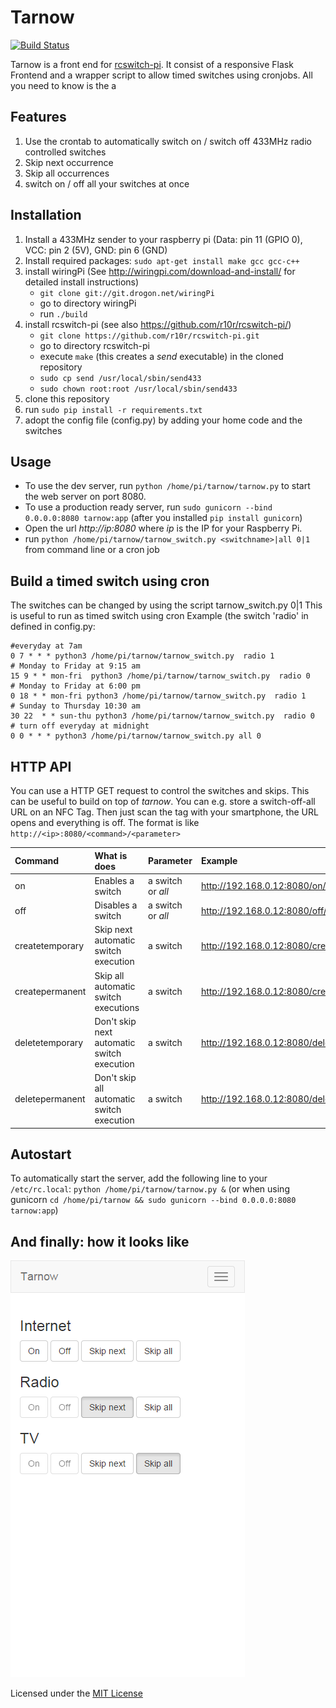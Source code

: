Tarnow
======
[![Build Status](https://travis-ci.org/steffenschroeder/tarnow.svg?branch=master)](https://travis-ci.org/steffenschroeder/tarnow)

Tarnow is a front end for [rcswitch-pi](https://github.com/r10r/rcswitch-pi/). It consist of a responsive Flask Frontend and a wrapper 
script to allow timed switches using cronjobs. All you need to know is the a  


## Features
1. Use the crontab to automatically switch on / switch off 433MHz radio controlled switches
2. Skip next occurrence 
3. Skip all occurrences
4. switch on / off all your switches at once

## Installation
1. Install a 433MHz sender to your raspberry pi (Data: pin 11 (GPIO 0), VCC: pin 2 (5V), GND: pin 6 (GND)
2. Install required packages: ``sudo apt-get install make gcc gcc-c++``
3. install wiringPi (See http://wiringpi.com/download-and-install/ for detailed install instructions)
    * ``git clone git://git.drogon.net/wiringPi``
    * go to directory wiringPi
    * run `./build`
 4. install rcswitch-pi (see also https://github.com/r10r/rcswitch-pi/)
    * ``git clone https://github.com/r10r/rcswitch-pi.git``
    * go to directory rcswitch-pi
    * execute ``make`` (this creates a _send_ executable) in the cloned repository
    * ``sudo cp send /usr/local/sbin/send433``
    * ``sudo chown root:root /usr/local/sbin/send433``
5. clone this repository 
6. run ``sudo pip install -r requirements.txt``      
7. adopt the config file (config.py) by adding your home code and the switches

## Usage
- To use the dev server, run ``python /home/pi/tarnow/tarnow.py`` to start the web server on port 8080.
- To use a production ready server, run ``sudo gunicorn --bind 0.0.0.0:8080 tarnow:app`` (after you installed ``pip install gunicorn``)
- Open the url _http://ip:8080_ where _ip_ is the IP for your Raspberry Pi. 
- run ``python /home/pi/tarnow/tarnow_switch.py <switchname>|all 0|1`` from command line or a cron job


## Build a timed switch using cron
The switches can be changed by using the script tarnow_switch.py <switch> 0|1 
This is useful to run as timed switch using cron
Example (the switch 'radio' in defined in config.py:

```no-highlight
#everyday at 7am
0 7 * * * python3 /home/pi/tarnow/tarnow_switch.py  radio 1
# Monday to Friday at 9:15 am
15 9 * * mon-fri  python3 /home/pi/tarnow/tarnow_switch.py  radio 0
# Monday to Friday at 6:00 pm
0 18 * * mon-fri python3 /home/pi/tarnow/tarnow_switch.py  radio 1
# Sunday to Thursday 10:30 am
30 22  * * sun-thu python3 /home/pi/tarnow/tarnow_switch.py  radio 0
# turn off everyday at midnight
0 0 * * * python3 /home/pi/tarnow/tarnow_switch.py all 0
```
## HTTP API
You can use a HTTP GET request to control the switches and skips. This can be useful to build on top of _tarnow_. You can e.g. store a switch-off-all URL on an NFC Tag. Then just scan the tag with your smartphone, the URL opens and everything is off.
The format is like ``http://<ip>:8080/<command>/<parameter>``

| Command         | What is does                               | Parameter         | Example                                           |
|:----------------|:-------------------------------------------|:------------------|:--------------------------------------------------|
| on              | Enables a switch                           | a switch or _all_ | http://192.168.0.12:8080/on/Radio                 |     
| off             | Disables a switch                          | a switch or _all_ | http://192.168.0.12:8080/off/all                  | 
| createtemporary | Skip next automatic switch execution       | a switch          | http://192.168.0.12:8080/createtemporary/Internet |
| createpermanent | Skip all automatic switch executions       | a switch          | http://192.168.0.12:8080/createpermanent/TV       |
| deletetemporary | Don't skip next automatic switch execution | a switch          | http://192.168.0.12:8080/deletetemporary/Internet |
| deletepermanent | Don't skip all automatic switch execution  | a switch          | http://192.168.0.12:8080/deletepermanent/TV       |


## Autostart
To automatically start the server, add the following line to your ``/etc/rc.local``: 
``python /home/pi/tarnow/tarnow.py &`` (or when using gunicorn  ``cd /home/pi/tarnow && sudo gunicorn --bind 0.0.0.0:8080 tarnow:app``)

## And finally: how it looks like
![Screenshot](https://raw.githubusercontent.com/steffenschroeder/tarnow/docu/screenshots/mobile.png)

Licensed under the [MIT License](http://en.wikipedia.org/wiki/MIT_License)
